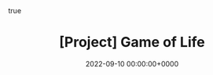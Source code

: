 ---
title: "[Project] Game of Life"
tags: [math, CompSci]
categories: [Emergent behavior]
katex: math
math: true
date: 2022-09-10 00:00:00+0000
image: cover.png
---